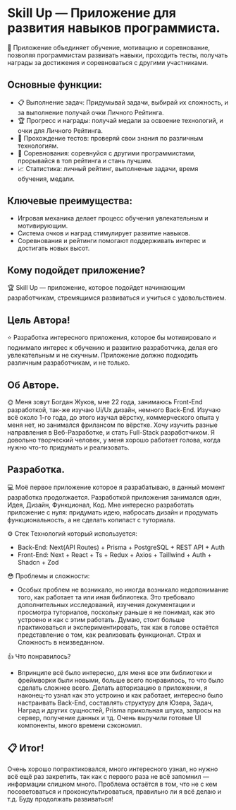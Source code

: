 # Skill Up — Приложение для развития навыков программиста.
🚀 Приложение объединяет обучение, мотивацию и соревнование, позволяя программистам развивать навыки, проходить тесты, получать награды за достижения и соревноваться с другими участниками.

## Основные функции:
- 📋 Выполнение задач: Придумывай задачи, выбирай их сложность, и за выполнение получай очки Личного Рейтинга.
- 🏆 Прогресс и награды: получай медали за освоение технологий, и очки для Личного Рейтинга.
- 📝 Прохождение тестов: проверяй свои знания по различным технологиям.
- 💪 Соревнования: соревнуйся с другими программистами, прорывайся в топ рейтинга и стань лучшим.
- 📈 Статистика: личный рейтинг, выполненые задачи, время обучения, медали.

## Ключевые преимущества:
- Игровая механика делает процесс обучения увлекательным и мотивирующим.
- Система очков и наград стимулирует развитие навыков.
- Соревнования и рейтинги помогают поддерживать интерес и достигать новых высот.

## Кому подойдет приложение?
🏆 Skill Up — приложение, которое подойдет начинающим разработчикам, стремящимся развиваться и учиться с удовольствием.

## Цель Автора!
⭐ Разработка интересного приложения, которое бы мотивировало и поднимало интерес к обучению и развитию разработчика,
делая его увлекательным и не скучным. Приложение должно подходить различным разработчикам, и не только.

## Об Авторе.
🌞 Меня зовут Богдан Жуков, мне 22 года, занимаюсь Front-End разработкой, так-же изучаю Ui/Ux дизайн, немного Back-End.
Изучаю всё около 1-го года, до этого изучал вёрстку, коммерческого опыта у меня нет, но занимался фрилансом по вёрстке.
Хочу изучить разные направления в Веб-Разработке, и стать Full-Stack разработчиком. Я довольно творческий человек,
у меня хорошо работает голова, когда нужно что-то придумать и реализовать.        
   
## Разработка.
💻 Моё первое приложение которое я разрабатываю, в данный момент разработка продолжается.
Разработкой приложения занимался один, Идея, Дизайн, Функционал, Код. Мне интересно разработать приложение
с нуля: придумать идею, набросать дизайн и продумать функциональность, а не сделать копипаст с туториала.

⚙️ Стек Технологий который используется:
- Back-End: Next(API Routes) + Prisma + PostgreSQL + REST API + Auth 
- Front-End: Next + React + Ts + Redux + Axios + Taillwind + Auth + Shadcn + Zod

😳 Проблемы и сложности:
- Особых проблем не возникало, но иногда возникало недопонимание того, как работает та или иная библиотека. 
Это требовало дополнительных исследований, изучения документации и просмотра туториалов, поскольку раньше
я не понимал, как это устроено и как с этим работать. Думаю, стоит больше практиковаться и экспериментировать,
так как в голове остаётся представление о том, как реализовать функционал. Страх и Сложность в неизведанном.

👍 Что понравилось?
- Впринципе всё было интересно, для меня все эти библиотеки и фреймворки были новыми, больше всего понравилось,
то что было сделать сложнее всего. Делать авторизацию в приложении, я наконец-то узнал как это устроино и как
работает, интересно было настраивать Back-End, составлять структуру для Юзера, Задач, Наград и других сущностей,
Prisma прикольная штука, запросы на сервер, получение данных и тд. Очень выручили готовые UI компоненты, много
времени сэкономил.


## 📋 Итог!
Очень хорошо попрактиковался, много интересного узнал, но нужно всё ещё раз закрепить, так как с первого раза
не всё запомнил — информации слишком много. Проблема остаётся в том, что не с кем посоветоваться и проконсультироваться, 
правильно ли я всё делаю и т.д. Буду продолжать развиваться!      
 
   

 

 
